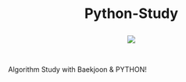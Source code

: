 # <p align="center">Python-Study</p>

<p align="center">
<img src="https://img.shields.io/badge/PYTHON-0696D7?style=for-the-badge&logo=Python&logoColor=yellow">
</p>
<br/>

Algorithm Study with Baekjoon & PYTHON!
